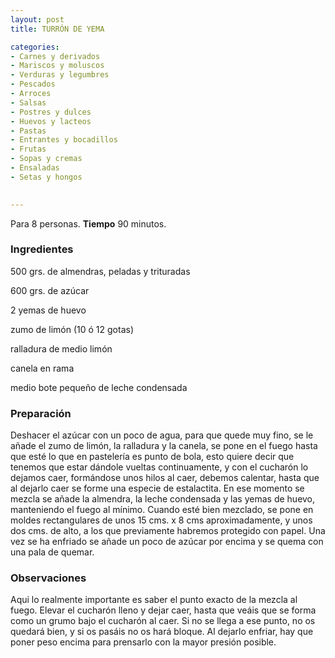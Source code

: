 ```yaml
---
layout: post
title: TURRÓN DE YEMA

categories:
- Carnes y derivados
- Mariscos y moluscos
- Verduras y legumbres
- Pescados
- Arroces
- Salsas
- Postres y dulces
- Huevos y lacteos
- Pastas
- Entrantes y bocadillos
- Frutas
- Sopas y cremas
- Ensaladas
- Setas y hongos
 

---
```


Para 8 personas.
<b>Tiempo</b> 90 minutos.

<h3>Ingredientes</h3>

500 grs. de almendras, peladas y trituradas

600 grs. de azúcar

2 yemas de huevo

zumo de limón (10 ó 12 gotas)

ralladura de medio limón

canela en rama

medio bote pequeño de leche condensada

<h3>Preparación</h3>

Deshacer el azúcar con un poco de agua, para que quede muy fino, se le añade el zumo de limón, la ralladura y la canela, se pone en el fuego hasta que esté lo que en pastelería es punto de bola, esto quiere decir que tenemos que estar dándole vueltas continuamente, y con el cucharón lo dejamos caer, formándose unos hilos al caer, debemos calentar, hasta que al dejarlo caer se forme una especie de estalactita. En ese momento se mezcla se añade la almendra, la leche condensada y las yemas de huevo, manteniendo el fuego al mínimo. Cuando esté bien mezclado, se pone en moldes rectangulares de unos 15 cms. x 8 cms aproximadamente, y unos dos cms. de alto, a los que previamente habremos protegido con papel. Una vez se ha enfriado se añade un poco de azúcar por encima y se quema con una pala de quemar.

<h3>Observaciones</h3>

Aqui lo realmente importante es saber el punto exacto de la mezcla al fuego. Elevar el cucharón lleno y dejar caer, hasta que veáis que se forma como un grumo bajo el cucharón al caer. Si no se llega a ese punto, no os quedará bien, y si os pasáis no os hará bloque. Al dejarlo enfriar, hay que poner peso encima para prensarlo con la mayor presión posible.

